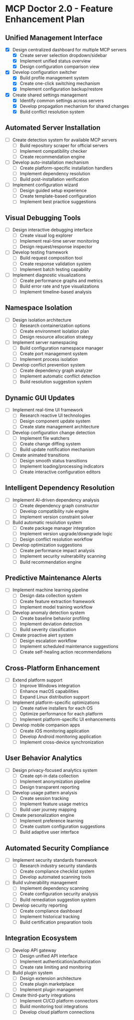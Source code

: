 # MCP Doctor 2.0 - Feature Enhancement Plan

## Unified Management Interface
- [x] Design centralized dashboard for multiple MCP servers
  - [x] Create server selection dropdown/sidebar
  - [x] Implement unified status overview
  - [x] Design configuration comparison view
- [x] Develop configuration switcher
  - [x] Build profile management system
  - [x] Create one-click switching mechanism
  - [x] Implement configuration backup/restore
- [x] Create shared settings management
  - [x] Identify common settings across servers
  - [x] Develop propagation mechanism for shared changes
  - [x] Build conflict resolution system

## Automated Server Installation
- [ ] Create detection system for available MCP servers
  - [ ] Build repository scraper for official servers
  - [ ] Implement compatibility checker
  - [ ] Create recommendation engine
- [ ] Develop auto-installation mechanism
  - [ ] Create platform-specific installation handlers
  - [ ] Implement dependency resolution
  - [ ] Build post-installation verification
- [ ] Implement configuration wizard
  - [ ] Design guided setup experience
  - [ ] Create template-based configuration
  - [ ] Implement best practice suggestions

## Visual Debugging Tools
- [ ] Design interactive debugging interface
  - [ ] Create visual log explorer
  - [ ] Implement real-time server monitoring
  - [ ] Design request/response inspector
- [ ] Develop testing framework
  - [ ] Build request composition tool
  - [ ] Create response validation system
  - [ ] Implement batch testing capability
- [ ] Implement diagnostic visualizations
  - [ ] Create performance graphs and metrics
  - [ ] Build error rate and type visualizations
  - [ ] Implement timeline-based analysis

## Namespace Isolation
- [ ] Design isolation architecture
  - [ ] Research containerization options
  - [ ] Create environment isolation plan
  - [ ] Design resource allocation strategy
- [ ] Implement server namespacing
  - [ ] Build configuration namespace manager
  - [ ] Create port management system
  - [ ] Implement process isolation
- [ ] Develop conflict prevention system
  - [ ] Create dependency graph analyzer
  - [ ] Implement automatic conflict detection
  - [ ] Build resolution suggestion system

## Dynamic GUI Updates
- [ ] Implement real-time UI framework
  - [ ] Research reactive UI technologies
  - [ ] Design component update system
  - [ ] Create state management architecture
- [ ] Develop configuration change detection
  - [ ] Implement file watchers
  - [ ] Create change diffing system
  - [ ] Build update notification mechanism
- [ ] Create animated transitions
  - [ ] Design smooth status transitions
  - [ ] Implement loading/processing indicators
  - [ ] Create interactive configuration editors

## Intelligent Dependency Resolution
- [ ] Implement AI-driven dependency analysis
  - [ ] Create dependency graph constructor
  - [ ] Develop compatibility rule engine
  - [ ] Implement version constraint solver
- [ ] Build automatic resolution system
  - [ ] Create package manager integration
  - [ ] Implement version upgrade/downgrade logic
  - [ ] Design conflict resolution workflow
- [ ] Develop optimization suggestions
  - [ ] Create performance impact analysis
  - [ ] Implement security vulnerability scanning
  - [ ] Build recommendation engine

## Predictive Maintenance Alerts
- [ ] Implement machine learning pipeline
  - [ ] Design data collection system
  - [ ] Create feature extraction framework
  - [ ] Implement model training workflow
- [ ] Develop anomaly detection system
  - [ ] Create baseline behavior profiling
  - [ ] Implement deviation detection
  - [ ] Build severity classification
- [ ] Create proactive alert system
  - [ ] Design escalation workflow
  - [ ] Implement scheduled maintenance suggestions
  - [ ] Create self-healing action recommendations

## Cross-Platform Enhancement
- [ ] Extend platform support
  - [ ] Improve Windows integration
  - [ ] Enhance macOS capabilities
  - [ ] Expand Linux distribution support
- [ ] Implement platform-specific optimizations
  - [ ] Create native installers for each OS
  - [ ] Optimize performance for each platform
  - [ ] Implement platform-specific UI enhancements
- [ ] Develop mobile companion apps
  - [ ] Create iOS monitoring application
  - [ ] Develop Android monitoring application
  - [ ] Implement cross-device synchronization

## User Behavior Analytics
- [ ] Design privacy-focused analytics system
  - [ ] Create opt-in data collection
  - [ ] Implement anonymization pipeline
  - [ ] Design transparent reporting
- [ ] Develop usage pattern analysis
  - [ ] Create session tracking
  - [ ] Implement feature usage metrics
  - [ ] Build user journey mapping
- [ ] Create personalization engine
  - [ ] Implement preference learning
  - [ ] Create custom configuration suggestions
  - [ ] Build adaptive user interface

## Automated Security Compliance
- [ ] Implement security standards framework
  - [ ] Research industry security standards
  - [ ] Create compliance checklist system
  - [ ] Develop automated scanning tools
- [ ] Build vulnerability management
  - [ ] Implement dependency scanning
  - [ ] Create configuration security analysis
  - [ ] Build remediation suggestion system
- [ ] Develop security reporting
  - [ ] Create compliance dashboard
  - [ ] Implement historical tracking
  - [ ] Build certification preparation tools

## Integration Ecosystem
- [ ] Develop API gateway
  - [ ] Design unified API interface
  - [ ] Implement authentication/authorization
  - [ ] Create rate limiting and monitoring
- [ ] Build plugin system
  - [ ] Design extension architecture
  - [ ] Create plugin marketplace
  - [ ] Implement plugin management
- [ ] Create third-party integrations
  - [ ] Implement CI/CD platform connectors
  - [ ] Build monitoring tool integrations
  - [ ] Develop cloud platform connections